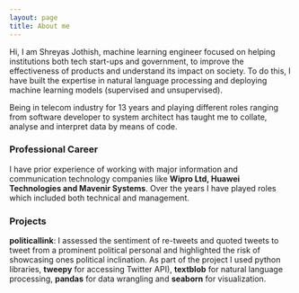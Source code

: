 ```yaml
---
layout: page
title: About me
---
```


Hi, I am Shreyas Jothish, machine learning engineer focused on helping institutions both tech start-ups and government, to improve the effectiveness of products and understand its impact on society. To do this, I have built the expertise in natural language processing and deploying machine learning models (supervised and unsupervised).

Being in telecom industry for 13 years and playing different roles ranging from software developer to system architect has taught me to collate, analyse and interpret data by means of code.

### Professional Career

I have prior experience of working with major information and communication technology companies like **Wipro Ltd, Huawei Technologies and Mavenir Systems**. Over the years I have played roles which included both technical and management.

### Projects

**politicallink**: I assessed the sentiment of re-tweets and quoted tweets to tweet from a prominent political personal and highlighted the risk of showcasing ones political inclination.
As part of the project I used python libraries, **tweepy** for accessing Twitter API), **textblob** for natural language processing, **pandas** for data wrangling and **seaborn** for visualization.
